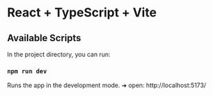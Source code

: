 # React + TypeScript + Vite

## Available Scripts

In the project directory, you can run:

### `npm run dev`

Runs the app in the development mode.
  ➜  open:   http://localhost:5173/
